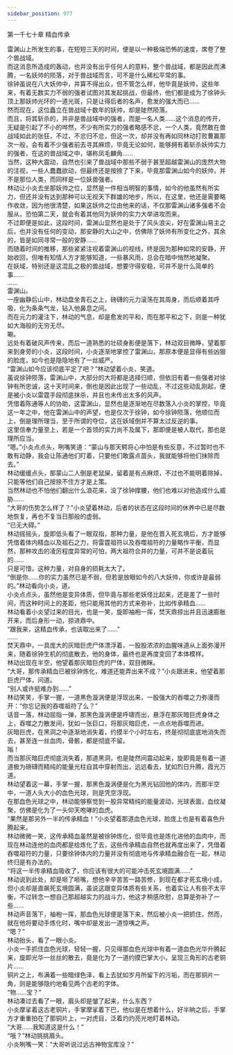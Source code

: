 ```yaml
---
sidebar_position: 977
---
```

 第一千七十章 精血传承


雷渊山上所发生的事，在短短三天的时间，便是以一种极端恐怖的速度，席卷了整个兽战域。  
而这消息所造成的轰动，也并没有出乎任何人的意料，整个兽战域，都是因此而沸腾，一名妖帅的陨落，对于兽战域而言，可不是什么稀松平常的事。  
徐钟虽说在八大妖帅中，并算不得出众，但不管怎么样，他毕竟是妖帅，这些年来，有着无数实力不弱的强者试图对其发起挑战，但最终，他们都是成为了徐钟头顶上那妖帅光环的一道光斑，只是让得后者的名声，愈发的强大而已……  
然而现在，这位矗立在兽战域十数年的妖帅，却是陡然陨落。  
而且，将其斩杀的，并非是兽战域中的强者，而是一名人类……这个消息的传开，无疑是引起了不小的哗然，不少有所实力的强者略感不忿，一个人类，竟然敢在兽战域如此的张狂，不过，不忿归不忿，但这一次，却并没有再如同林动打败曹赢那次一般，会有着不少强者前去寻其麻烦，毕竟无论如何，能够拥有着斩杀妖帅实力的强者，在这的兽战域之中，堪称凤毛麟角……  
当然，这种大震动，自然也引来了兽战域中那些不弱于甚至超越雷渊山的庞然大物的注视，一些人蠢蠢欲动，但最终还是按捺了下来，毕竟那雷渊山如今的妖帅，并不是那位人类，而同样是一位妖兽强者。  
林动让小炎去坐那妖帅之位，显然是一件相当明智的事情，如今的他虽然有所实力，但还并没有达到那种可以无视天下群雄的地步，所以，在这里，他还是需要略作收敛，因为他很清楚，如果这妖帅之位由他来的话，不仅那雷渊山诸多强者不会服从，恐怕第二天，就会有着其他同为妖帅的实力大举进攻而来。  
不过即便是如此，这段时间，雷渊山显然也是处于了风头浪尖，好在雷渊山易主之后，也并没有任何的变动，那安静的大山之中，仿佛除了妖帅有所变化之外，其余的，皆是如同寻常一般的安静……  
而随着时间的推移，那些紧紧注视着雷渊山的视线，终是因为那种如常的安静，开始收回，但唯有知情人方才能够知道，一些暴风雨，总会在暗中悄然地凝聚。  
在妖域，特别还是这混乱之极的兽战域，想要守得安稳，可并不是什么简单的事……  
……  
雷渊山。  
一座幽静后山中，林动盘坐青石之上，磅礴的元力滚荡在其周身，而后顺着其呼吸，化为条条气龙，钻入他鼻息之间。  
而在元力的灌注下，林动的气息，却是愈发的平和，而在那平和之下，则是一种犹如大海般的无穷无尽。  
唰。  
远处有着破风声传来，而后一道熟悉的壮硕身影便是落下，林动双目微睁，望着那来到身旁的小炎，这段时间，小炎逐渐地掌控了雷渊山，那原本便是显得有些凶狠的脸庞，如今也是隐隐地有了一丝威严。  
“雷渊山如今应该彻底平定了吧？”林动望着小炎，笑道。  
虽说徐钟陨落，雷渊山中，大部分的大将都是选择归顺，但依旧有着一些强者对徐钟有所忠诚，这十天时间来，倒也是因此出现了一些动乱，不过这些动乱刚起，便是被小炎以雷霆手段彻底抹杀，并且也未传出太多的风声。  
凭借着陈通等人的协助，这雷渊山，显然也是逐渐地在尽数落入小炎的掌控，毕竟这一年之中，他在雷渊山中的声望，也是仅次于徐钟，如今徐钟陨落，他顺位而上，倒是理所理当，至于所谓的夺位，这在妖域倒并不算太过反逆的事。  
这里信奉力量至上，若是一个首领的实力尚不及属下，那即便是被人取代，那也是理所应当。  
“嗯。”小炎点点头，咧嘴笑道：“蒙山与那天鳄将心中怕是有些反意，不过暂时也不敢有动静，我会让陈通他们盯着，只要他们敢露点苗头，我就能够将他们抹除而去。”  
林动缓缓点头，那蒙山二人倒是老鼠屎，留着是有点麻烦，不过也不能明着除掉，只能等他们自己按捺不住方才是上策。  
当然林动也不怕他们翻出什么浪花来，没了徐钟撑腰，他们也难以对他造成什么威胁……  
“大哥的伤势怎么样了？”小炎望着林动，后者的状态在这段时间的休养中已是尽数地恢复，再也不复当日那般的虚弱。  
“已无大碍。”  
林动摇摇头，旋即低头看了一眼双指，那种力量，是他在晋入死玄境后，方才能够凭借着体内精血以及祖石之力，将雷霆祖符以及吞噬祖符的力量略作平衡，而显然，那种攻击的凌厉程度异常的可怕，两大祖符合并的力量，可并不是说着玩的……  
只是可惜，这种力量，对自身的损耗太大了。  
“倒是你……你的实力虽然已是不弱，但若是放眼如今的八大妖帅，你或许是最弱的。”林动看向小炎，道。  
小炎点点头，虽然他是变异体质，但毕竟与那些老妖怪比起来，还是差了一些时间，而这种时间上的差距，他只能用其他的方式来弥补，比如传承精血……  
林动看着小炎望过来的目光，也是一笑，旋即袖袍一挥，焚天鼎掠出并且迅速膨胀开来，而后身形一动，掠进鼎中。  
“跟我来，这精血传承，也该取出来了……”  
……  
焚天鼎中，一具庞大的灰暗巨虎尸体漂浮着，一股股浓浓的血腥味道从上面弥漫开来，随着徐钟生机的彻底散去，他的身体，最终也是再度变回了本体模样。  
林动出现在半空，他望着那灰暗巨虎的尸体，双目微眯。  
“大哥，那传承精血已被徐钟炼化，难道还能弄出来不成？”小炎跟进来，他望着那巨虎尸体，问道。  
“别人或许挺难办到……”  
林动笑笑，手掌一握，一道黑色漩涡便是浮现出来，一股强大的吞噬之力弥漫而开：“你忘记我的吞噬祖符了么？”  
话音一落，林动屈指一弹，那黑色漩涡便是呼啸而出，悬浮在那灰暗巨虎身体之上，吞噬之力散发间，犹如一张巨口，将那灰暗巨虎，一点点地吞噬而进。  
灰暗巨虎，在黑洞之中逐渐地消失着，约摸半个小时左右，终是彻彻底底地消失而去，甚至连一丝血肉，骨骸，都是彻底不留。  
嗡！  
而当那灰暗巨虎彻底消失着，那道黑洞，也是陡然间震动起来，旋即竟是有着一道道极为磅礴而精纯的能量光柱自其中穿射而出，远远看去，犹如烈日升腾，霞光万道。  
林动望着这一幕，手掌一握，那黑色漩涡便是化为黑光钻回他的体内，而那半空中，一道人头大小的血色光球，则是凭空浮现。  
在那血色光球之中，林动能够察觉到一股异常精纯的能量波动，光球表面，血纹凝聚，仿佛是化为了一头仰天咆哮的血虎。  
“果然是那另外一半的传承精血！”小炎望着那道血色光球，脸庞上也是有着喜色升腾起来。  
林动微微一笑，这传承精血虽然是被徐钟炼化，但毕竟也是炼化进他的血肉中，而现在林动连他的血肉都是给炼化了去，这些传承精血自然也就再度出来了，凭借着吞噬祖符的力量，只要徐钟体内的力量并没有彻底地与传承精血融合在一起，林动终归是有办法的。  
“将这一半传承精血吸收了，你应该有很大的可能冲击死玄境圆满……”  
林动说到此处，却是咂了咂嘴，想他辛辛苦苦一路苦修，到现在都才死玄境小成，但小炎却是直飙死玄境圆满，虽说这跟变异体质有些关系，也着实让人有些不太平衡，不过转念一想自己那超越实力的战斗力，他这才稍感欣慰，总算是弥补了一些……  
林动声音落下，袖袍一挥，那血色光球便是落下来，然后被小炎一把抓住，然而，就在他将要动手炼化时，嘴中却是发出一道惊咦之声。  
“嗯？”  
林动抬头，看了一眼小炎。  
小炎一手抓住血色光球，轻轻一握，只见得那血色光球中有着一道血色光华升腾起来，旋即光华一丝丝的散去，竟是化为了一道约摸巴掌大小，呈现三角形的古老铜片……  
铜片之上，布满着一些暗绿色泽，看上去犹如岁月所留下的污垢，而在那铜片一角，则是能够隐约地看见两个古老的字体。  
“物……宝？”  
林动凑过去看了一眼，眉头却是皱了起来，什么东西？  
小炎摩挲着这古老铜片，手掌摩挲着下巴，他似是在想着什么，好半晌之后，手掌方才重重拍在了那铜片上，一对虎目，泛着灼灼亮光地盯着林动。  
“大哥……我知道这是什么！”  
“哦？”林动挑挑眉头。  
小炎咧嘴一笑：“大哥听说过远古神物宝库没？”  
  
  
